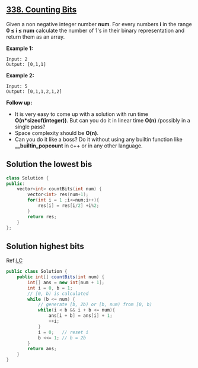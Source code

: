 ## [338. Counting Bits](https://leetcode-cn.com/problems/counting-bits/)

Given a non negative integer number **num**. For every numbers **i** in the range **0 ≤ i ≤ num** calculate the number of 1's in their binary representation and return them as an array.

**Example 1:**

```
Input: 2
Output: [0,1,1]
```

**Example 2:**

```
Input: 5
Output: [0,1,1,2,1,2]
```

**Follow up:**

- It is very easy to come up with a solution with run time **O(n\*sizeof(integer))**. But can you do it in linear time **O(n)** /possibly in a single pass?
- Space complexity should be **O(n)**.
- Can you do it like a boss? Do it without using any builtin function like **__builtin_popcount** in c++ or in any other language.

## Solution the lowest bis

```c++
class Solution {
public:
    vector<int> countBits(int num) {
        vector<int> res(num+1);
        for(int i = 1 ;i<=num;i++){
            res[i] = res[i/2] +i%2;
        }
        return res;
    }
};
```

## Solution highest bits

Ref:[LC](https://leetcode-cn.com/problems/counting-bits/solution/bi-te-wei-ji-shu-by-leetcode/)

```java
public class Solution {
    public int[] countBits(int num) {
        int[] ans = new int[num + 1];
        int i = 0, b = 1;
        // [0, b) is calculated
        while (b <= num) {
            // generate [b, 2b) or [b, num) from [0, b)
            while(i < b && i + b <= num){
                ans[i + b] = ans[i] + 1;
                ++i;
            }
            i = 0;   // reset i
            b <<= 1; // b = 2b
        }
        return ans;
    }
}

```

